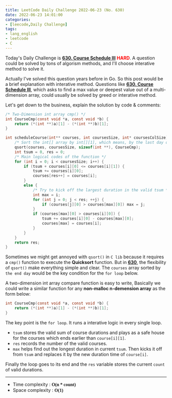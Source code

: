 ```yaml
---
title: LeetCode Daily Challenge 2022-06-23 (No. 630)
date: 2022-06-23 14:01:00
categories:
- [leecode,Daily Challenge]
tags: 
- lang_english
- leetcode
- C
---
```

Today's Daily Challenge is **[630. Course Schedule III](https://leetcode.com/problems/course-schedule-iii/)** <font color=Red><b>HARD</b></font>. A question could be solved by tons of algorism methods, and I'll choose interative method to solve it.

Actually I've solved this question years before in Go. So this post would be a brief explanation with interative method. Questions like **[630. Course Schedule III](https://leetcode.com/problems/course-schedule-iii/)**, which asks to find a max value or deepest value out of a multi-dimension array, could usually be solved by greed or interative method.

Let's get down to the business, explain the solution by code & comments:
```c
/* Two-Dimension int array cmp() */
int CourseCmp(const void *a, const void *b) {
    return (*(int **)a)[1] - (*(int **)b)[1];
}

int scheduleCourse(int** courses, int coursesSize, int* coursesColSize){
    /* Sort the int[] array by int[][1], which means, by the last day of the course */
    qsort(courses, coursesSize, sizeof(int **), CourseCmp);
    int tsum = 0, res = 0;
    /* Main logical codes of the function */
    for (int i = 0; i < coursesSize; i++) {
        if (tsum + courses[i][0] <= courses[i][1]) {
            tsum += courses[i][0];
            courses[res++] = courses[i];
        }
        else {
            /* Try to kick off the largest duration in the valid tsum */
            int max = i;
            for (int j = 0; j < res; ++j) {
                if (courses[j][0] > courses[max][0]) max = j;
            }
            if (courses[max][0] > courses[i][0]) {
                tsum += courses[i][0] - courses[max][0];
                courses[max] = courses[i];
            }
        }
    }
    return res;
}
```
Sometimes we might get annoyed with `qsort()` in `C lib` because it requires a `cmp()` function to execute the **Quicksort** function. But in **[630](https://leetcode.com/problems/course-schedule-iii/)**, the flexibility of `qsort()` make everything simple and clear. The `courses` array sorted by `the end day` would be the key condition for the `for loop` below.

A two-dimension int array compare function is easy to write, Basically we could write a similar function for any **non-malloc n-demension array** as the form below:
```c
int CourseCmp(const void *a, const void *b) {
    return (*(int **)a)[1] - (*(int **)b)[1];
}
```
The key point is the `for loop`. It runs a interative logic in every single loop.
- `tsum` stores the valid sum of course durations and plays as a safe house for the courses which ends earlier than `course[i][1]`.
- `res` records the number of the valid courses.
- `max` helps find out the longest duration in current `tsum`. Then kicks it off from `tsum` and replaces it by the new duration time of `course[i]`.

Finally the loop goes to its end and the `res` variable stores the current `count` of valid durations.

---
- Time complexity : <font style="font-family:'Georgia'"><b>O(n * count)</b></font>
- Space complexity : <font style="font-family:'Georgia'"><b>O(1)</b></font>